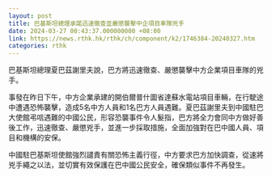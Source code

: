 ```yaml
---
layout: post
title: 巴基斯坦總理承諾迅速徹查並嚴懲襲擊中企項目車隊兇手
date: 2024-03-27 00:43:37.000000000 +08:00
link: https://news.rthk.hk/rthk/ch/component/k2/1746384-20240327.htm
categories: rthk
---
```


巴基斯坦總理夏巴茲謝里夫說，巴方將迅速徹查、嚴懲襲擊中方企業項目車隊的兇手。

事發在昨日下午，中方企業承建的開伯爾普什圖省達蘇水電站項目車輛，在行駛途中遭遇恐怖襲擊，造成5名中方人員和1名巴方人員遇難。夏巴茲謝里夫到中國駐巴大使館弔唁遇難的中國公民，形容恐襲事件令人髮指，巴方將全力會同中方做好善後工作，迅速徹查、嚴懲兇手，並進一步採取措施，全面加強對在巴中國人員、項目和機構的安保。

中國駐巴基斯坦使館強烈譴責有關恐怖主義行徑，中方要求巴方加快調查，從速將兇手繩之以法，並切實有效保護在巴中國公民安全，確保類似事件不再發生。
